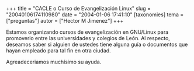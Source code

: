 +++
title = "CACLE o Curso de Evangelización Linux"
slug = "20040106174110980"
date = "2004-01-06 17:41:10"
[taxonomies]
tema = ["preguntas"]
autor = ["Hector M Jimenez"]
+++

Estamos organizando cursos de evangelización en GNU/Linux para
promoverlo entre las universidades y colegios de León. Al respecto,
deseamos saber si alguien de ustedes tiene alguna guía o documentos que
hayan empleado para tal fin en otra ciudad.

Agreadeceriamos muchísimo su ayuda.

